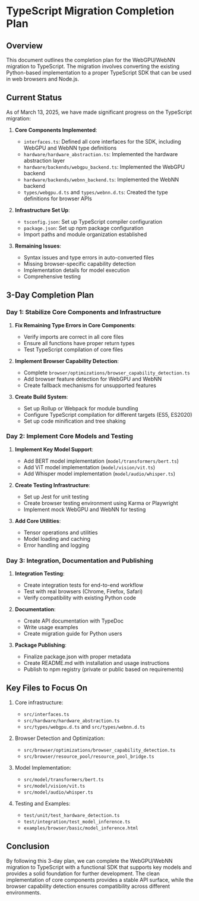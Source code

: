 # TypeScript Migration Completion Plan

## Overview

This document outlines the completion plan for the WebGPU/WebNN migration to TypeScript. The migration involves converting the existing Python-based implementation to a proper TypeScript SDK that can be used in web browsers and Node.js.

## Current Status

As of March 13, 2025, we have made significant progress on the TypeScript migration:

1. **Core Components Implemented**:
   - `interfaces.ts`: Defined all core interfaces for the SDK, including WebGPU and WebNN type definitions
   - `hardware/hardware_abstraction.ts`: Implemented the hardware abstraction layer
   - `hardware/backends/webgpu_backend.ts`: Implemented the WebGPU backend
   - `hardware/backends/webnn_backend.ts`: Implemented the WebNN backend
   - `types/webgpu.d.ts` and `types/webnn.d.ts`: Created the type definitions for browser APIs

2. **Infrastructure Set Up**:
   - `tsconfig.json`: Set up TypeScript compiler configuration 
   - `package.json`: Set up npm package configuration
   - Import paths and module organization established

3. **Remaining Issues**:
   - Syntax issues and type errors in auto-converted files
   - Missing browser-specific capability detection
   - Implementation details for model execution
   - Comprehensive testing

## 3-Day Completion Plan

### Day 1: Stabilize Core Components and Infrastructure

1. **Fix Remaining Type Errors in Core Components**:
   - Verify imports are correct in all core files
   - Ensure all functions have proper return types
   - Test TypeScript compilation of core files

2. **Implement Browser Capability Detection**:
   - Complete `browser/optimizations/browser_capability_detection.ts`
   - Add browser feature detection for WebGPU and WebNN
   - Create fallback mechanisms for unsupported features

3. **Create Build System**:
   - Set up Rollup or Webpack for module bundling
   - Configure TypeScript compilation for different targets (ES5, ES2020)
   - Set up code minification and tree shaking

### Day 2: Implement Core Models and Testing

1. **Implement Key Model Support**:
   - Add BERT model implementation (`model/transformers/bert.ts`)
   - Add ViT model implementation (`model/vision/vit.ts`)
   - Add Whisper model implementation (`model/audio/whisper.ts`)

2. **Create Testing Infrastructure**:
   - Set up Jest for unit testing
   - Create browser testing environment using Karma or Playwright
   - Implement mock WebGPU and WebNN for testing

3. **Add Core Utilities**:
   - Tensor operations and utilities
   - Model loading and caching
   - Error handling and logging

### Day 3: Integration, Documentation and Publishing

1. **Integration Testing**:
   - Create integration tests for end-to-end workflow
   - Test with real browsers (Chrome, Firefox, Safari)
   - Verify compatibility with existing Python code

2. **Documentation**:
   - Create API documentation with TypeDoc
   - Write usage examples
   - Create migration guide for Python users

3. **Package Publishing**:
   - Finalize package.json with proper metadata
   - Create README.md with installation and usage instructions
   - Publish to npm registry (private or public based on requirements)

## Key Files to Focus On

1. Core infrastructure:
   - `src/interfaces.ts`
   - `src/hardware/hardware_abstraction.ts`
   - `src/types/webgpu.d.ts` and `src/types/webnn.d.ts`

2. Browser Detection and Optimization:
   - `src/browser/optimizations/browser_capability_detection.ts`
   - `src/browser/resource_pool/resource_pool_bridge.ts`

3. Model Implementation:
   - `src/model/transformers/bert.ts`
   - `src/model/vision/vit.ts`
   - `src/model/audio/whisper.ts`

4. Testing and Examples:
   - `test/unit/test_hardware_detection.ts`
   - `test/integration/test_model_inference.ts`
   - `examples/browser/basic/model_inference.html`

## Conclusion

By following this 3-day plan, we can complete the WebGPU/WebNN migration to TypeScript with a functional SDK that supports key models and provides a solid foundation for further development. The clean implementation of core components provides a stable API surface, while the browser capability detection ensures compatibility across different environments.